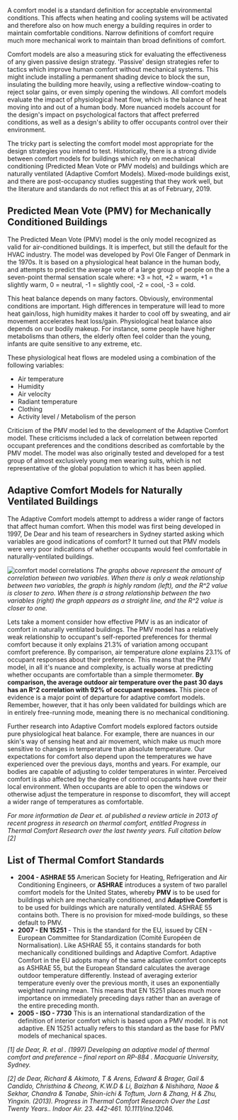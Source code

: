 A comfort model is a standard definition for acceptable environmental conditions. This affects when heating and cooling systems will be activated and therefore also on how much energy a building requires in order to maintain comfortable conditions. Narrow definitions of comfort require much more mechanical work to maintain than broad definitions of comfort. 

Comfort models are also a measuring stick for evaluating the effectiveness of any given passive design strategy. 'Passive' design strategies refer to tactics which improve human comfort without mechanical systems. This might include installing a permanent shading device to block the sun, insulating the building more heavily, using a reflective window-coating to reject solar gains, or even simply opening the windows. All comfort models evaluate the impact of physiological heat flow, which is the balance of heat moving into and out of a human body. More nuanced models account for the design's impact on psychological factors that affect preferred conditions, as well as a design's ability to offer occupants control over their environment.

The tricky part is selecting the comfort model most appropriate for the design strategies you intend to test. Historically, there is a strong divide between comfort models for buildings which rely on mechanical conditioning (Predicted Mean Vote or PMV models) and buildings which are naturally ventilated (Adaptive Comfort Models). Mixed-mode buildings exist, and there are post-occupancy studies suggesting that they work well, but the literature and standards do not reflect this at as of February, 2019.

## Predicted Mean Vote (PMV) for Mechanically Conditioned Buildings

The Predicted Mean Vote (PMV) model is the only model recognized as valid for air-conditioned buildings. It is imperfect, but still the default for the HVAC industry. The model was developed by Povl Ole Fanger of Denmark in the 1970s. It is based on a physiological heat balance in the human body, and attempts to predict the average vote of a large group of people on the a seven-point thermal sensation scale where: +3 = hot, +2 = warm, +1 = slightly warm, 0 = neutral, -1 = slightly cool, -2 = cool, -3 = cold. 

This heat balance depends on many factors. Obviously, environmental conditions are important. High differences in temperature will lead to more heat gain/loss, high humidity makes it harder to cool off by sweating, and air movement accelerates heat loss/gain. Physiological heat balance also depends on our bodily makeup. For instance, some people have higher metabolisms than others, the elderly often feel colder than the young, infants are quite sensitive to any extreme, etc. 

These physiological heat flows are modeled using a combination of the following variables:
- Air temperature
- Humidity
- Air velocity
- Radiant temperature
- Clothing 
- Activity level / Metabolism of the person

Criticism of the PMV model led to the development of the Adaptive Comfort model. These criticisms included a lack of correlation between reported occupant preferences and the conditions described as comfortable by the PMV model. The model was also originally tested and developed for a test group of almost exclusively young men wearing suits, which is not representative of the global population to which it has been applied.

## Adaptive Comfort Models for Naturally Ventilated Buildings

The Adaptive Comfort models attempt to address a wider range of factors that affect human comfort. When this model was first being developed in 1997, De Dear and his team of researchers in Sydney started asking which variables are good indications of comfort? It turned out that PMV models were very poor indications of whether occupants would feel comfortable in naturally-ventilated buildings. 

![comfort model correlations](https://user-images.githubusercontent.com/44324576/52494211-b23ad180-2bcd-11e9-9845-c42387903b4c.JPG)
_The graphs above represent the amount of correlation between two variables. When there is only a weak relationship between two variables, the graph is highly random (left), and the R^2 value is closer to zero. When there is a strong relationship between the two variables (right) the graph appears as a straight line, and the R^2 value is closer to one._

Lets take a moment consider how effective PMV is as an indicator of comfort in naturally ventilated buildings. The PMV model has a relatively weak relationship to occupant's self-reported preferences for thermal comfort because it only explains 21.3% of variation among occupant comfort preference.  By comparison, air temperature _alone_ explains 23.1% of occupant responses about their preference. This means that the PMV model, in all it's nuance and complexity, is actually worse at predicting whether occupants are comfortable than a simple thermometer. **By comparison, the average outdoor air temperature over the past 30 days has an R^2 correlation with 92% of occupant responses.** This piece of evidence is a major point of departure for adaptive comfort models. Remember, however, that it has only been validated for buildings which are in entirely free-running mode, meaning there is no mechanical conditioning.

Further research into Adaptive Comfort models explored factors outside pure physiological heat balance. For example, there are nuances in our skin's way of sensing heat and air movement, which make us much more sensitive to changes in temperature than absolute temperature. Our expectations for comfort also depend upon the temperatures we have experienced over the previous days, months and years. For example, our bodies are capable of adjusting to colder temperatures in winter. Perceived comfort is also affected by the degree of control occupants have over their local environment. When occupants are able to open the windows or otherwise adjust the temperature in response to discomfort, they will accept a wider range of temperatures as comfortable.

_For more information de Dear et. al published a review article in 2013 of recent progress in research on thermal comfort, entitled Progress in Thermal Comfort Research over the last twenty years. Full citation below [2]_ 

## List of Thermal Comfort Standards
 

- **2004 - ASHRAE 55** American Society for Heating, Refrigeration and Air Conditioning Engineers, or **ASHRAE** introduces a system of two parallel comfort models for the United States, whereby **PMV** is to be used for buildings which are mechanically conditioned, and **Adaptive Comfort** is to be used for buildings which are naturally ventilated. ASHRAE 55 contains both. There is no provision for mixed-mode buildings, so these default to PMV.
- **2007 - EN 15251** - This is the standard for the EU, issued by CEN - European Committee for Standardization (Comité Européen de Normalisation). Like ASHRAE 55, it contains standards for both mechanically conditioned buildings and Adaptive Comfort. Adaptive Comfort in the EU adopts many of the same adaptive comfort concepts as ASHRAE 55, but the European Standard calculates the average outdoor temperature differently. Instead of averaging exterior temperature evenly over the previous month, it uses an exponentially weighted running mean. This means that EN 15251 places much more importance on immediately preceding days rather than an average of the entire preceding month.
- **2005 - ISO - 7730** This is an international standardization of the definition of interior comfort which is based upon a PMV model. It is not adaptive. EN 15251 actually refers to this standard as the base for PMV models of mechanical spaces.


_[1] de Dear, R. et al . (1997) Developing an adaptive model of thermal comfort and preference –
final report on RP-884 . Macquarie University, Sydney._

_[2] de Dear, Richard & Akimoto, T & Arens, Edward & Brager, Gail & Candido, Christhina & Cheong, K.W.D & Li, Baizhan & Nishihara, Naoe & Sekhar, Chandra & Tanabe, Shin-ichi & Toftum, Jorn & Zhang, H & Zhu, Yingxin. (2013). Progress in Thermal Comfort Research Over the Last Twenty Years.. Indoor Air. 23. 442-461. 10.1111/ina.12046._
